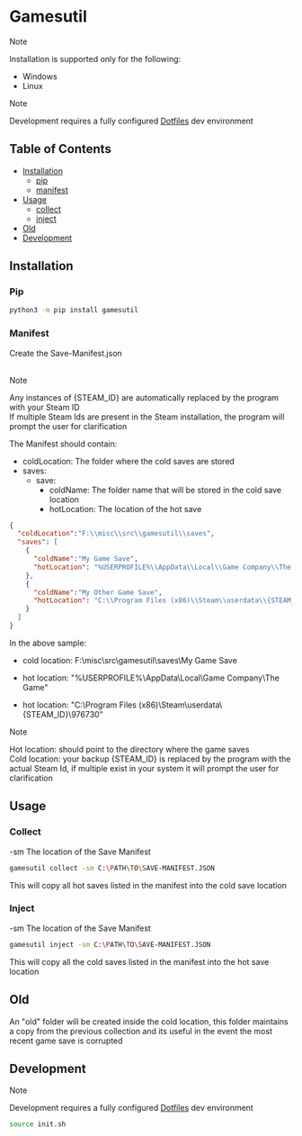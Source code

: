 # Gamesutil

> [!NOTE]
> Installation is supported only for the following: 
> - Windows
> - Linux

> [!NOTE]
> Development requires a fully configured [Dotfiles](https://github.com/florez-carlos/dotfiles) dev environment <br>

## Table of Contents

* [Installation](#installation)
  * [pip](#pip)
  * [manifest](#manifest) 
* [Usage](#usage)
  * [collect](#collect)
  * [inject](#inject) 
* [Old](#old)
* [Development](#development)

## Installation
### Pip
```bash
python3 -m pip install gamesutil
```
### Manifest
Create the Save-Manifest.json <br ><br >
> [!NOTE]
> Any instances of {STEAM_ID} are automatically replaced by the program with your Steam ID <br >
> If multiple Steam Ids are present in the Steam installation, the program will prompt the user for clarification <br >

The Manifest should contain: <br >
- coldLocation: The folder where the cold saves are stored
- saves:
  - save:
    - coldName: The folder name that will be stored in the cold save location
    - hotLocation: The location of the hot save
```json
{
  "coldLocation":"F:\\misc\\src\\gamesutil\\saves",
  "saves": [
    {
      "coldName":"My Game Save",
      "hotLocation": "%USERPROFILE%\\AppData\\Local\\Game Company\\The Game"
    },
    {
      "coldName":"My Other Game Save",
      "hotLocation": "C:\\Program Files (x86)\\Steam\\userdata\\{STEAM_ID}\\976730"
    }
  ]
}
```
In the above sample:

- cold location: F:\\misc\\src\\gamesutil\\saves\\My Game Save <br >

- hot location: "%USERPROFILE%\\AppData\\Local\\Game Company\\The Game" <br >
- hot location: "C:\\Program Files (x86)\\Steam\\userdata\\{STEAM_ID}\\976730" <br >

> [!NOTE]
> Hot location: should point to the directory where the game saves <br >
> Cold location: your backup
> {STEAM_ID} is replaced by the program with the actual Steam Id, if multiple exist in your system it will prompt the user for clarification

## Usage

### Collect

-sm The location of the Save Manifest<br >

```bash
gamesutil collect -sm C:\PATH\TO\SAVE-MANIFEST.JSON
```
This will copy all hot saves listed in the manifest into the cold save location

### Inject

-sm The location of the Save Manifest<br >

```bash
gamesutil inject -sm C:\PATH\TO\SAVE-MANIFEST.JSON
```

This will copy all the cold saves listed in the manifest into the hot save location

## Old

An "old" folder will be created inside the cold location, this folder maintains <br>
a copy from the previous collection and its useful in the event the most recent game save is corrupted

## Development

> [!NOTE]
> Development requires a fully configured [Dotfiles](https://github.com/florez-carlos/dotfiles) dev environment <br>

```bash
source init.sh
```

